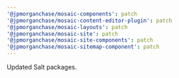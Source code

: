 ```yaml
---
'@jpmorganchase/mosaic-components': patch
'@jpmorganchase/mosaic-content-editor-plugin': patch
'@jpmorganchase/mosaic-layouts': patch
'@jpmorganchase/mosaic-site': patch
'@jpmorganchase/mosaic-site-components': patch
'@jpmorganchase/mosaic-sitemap-component': patch
---
```


Updated Salt packages.
